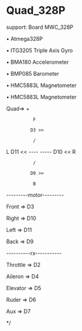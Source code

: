 Quad_328P
=========

support:  Board MWC_328P

• Atmega328P

• ITG3205 Triple Axis Gyro

• BMA180 Accelerometer

• BMP085 Barometer

• HMC5883L Magnetometer

• HMC5883L Magnetometer

Quad=> +

              F
              
             D3 >>     
             
              /
              
L  D11 << ----    -----  D10 <<   R  

              /
              
             D9 >>
             
              B
              
              
---------motor---------

Front  => D3

Right => D10

Left  => D11

Back => D9

----------rx-----------   

Throttle  => D2

Aileron   => D4

Elevator  => D5

Ruder     => D6

Aux       => D7    

*/
